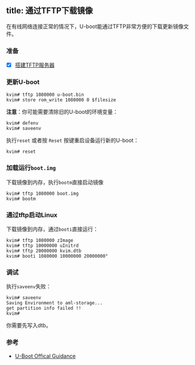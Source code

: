 title: 通过TFTP下载镜像
---

在有线网络连接正常的情况下，U-boot能通过TFTP非常方便的下载更新镜像文件。

### 准备
- [x] [搭建TFTP服务器](/zh-cn/vim1/SetupTFTPServer.html)

### 更新U-boot

```
kvim# tftp 1080000 u-boot.bin
kvim# store rom_write 1080000 0 $filesize
```

**注意**：你可能需要清除旧的U-boot的环境变量：
```
kvim# defenv
kvim# saveenv
```

执行`reset` 或者按 `Reset` 按键重启设备运行新的U-boot：
```
kvim# reset
```

### 加载运行`boot.img`
下载镜像到内存，执行`bootm`直接启动镜像
```
kvim# tftp 1080000 boot.img
kvim# bootm
```

### 通过tftp启动Linux
下载镜像到内存，通过`booti`直接运行：
```
kvim# tftp 1080000 zImage
kvim# tftp 10000000 uInitrd
kvim# tftp 20000000 kvim.dtb
kvim# booti 1080000 10000000 20000000"
```

### 调试
执行`saveenv`失败：
```
kvim# saveenv
Saving Environment to aml-storage...
get partition info failed !!
kvim#
```

你需要先写入dtb。
### 参考
* [U-Boot Offical Guidance](http://www.denx.de/wiki/view/DULG/UBoot)
